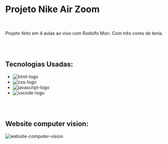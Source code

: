 <h1>Projeto Nike Air Zoom</h1>
<br>
<p>Projeto feito em 4 aulas ao vivo com Rodolfo Mori. Com três cores de tenis.</p>
<br>
<br>
<h2>Tecnologias Usadas:</h2>
<ul>
  <li><img src="https://img.shields.io/badge/HTML5-E34F26?style=for-the-badge&logo=html5&logoColor=white" alt="html-logo" /></li>
  <li><img src="https://img.shields.io/badge/CSS3-1572B6?style=for-the-badge&logo=css3&logoColor=white" alt="css-logo" /></li>
  <li><img src="https://img.shields.io/badge/JavaScript-323330?style=for-the-badge&logo=javascript&logoColor=F7DF1E" alt="javascript-logo" /></li>
  <li><img src="https://img.shields.io/badge/Visual_Studio_Code-0078D4?style=for-the-badge&logo=visual%20studio%20code&logoColor=white" alt="vscode-logo" /></li>
</ul>
<br>
<br>
<h2>Website computer vision:</h2>
<img src="https://github.com/guilhermeguariniello/Projeto-nike/blob/master/img/Nike%20Air%20Zoom%20Visions.png?raw=true" alt="website-computer-vision" />
